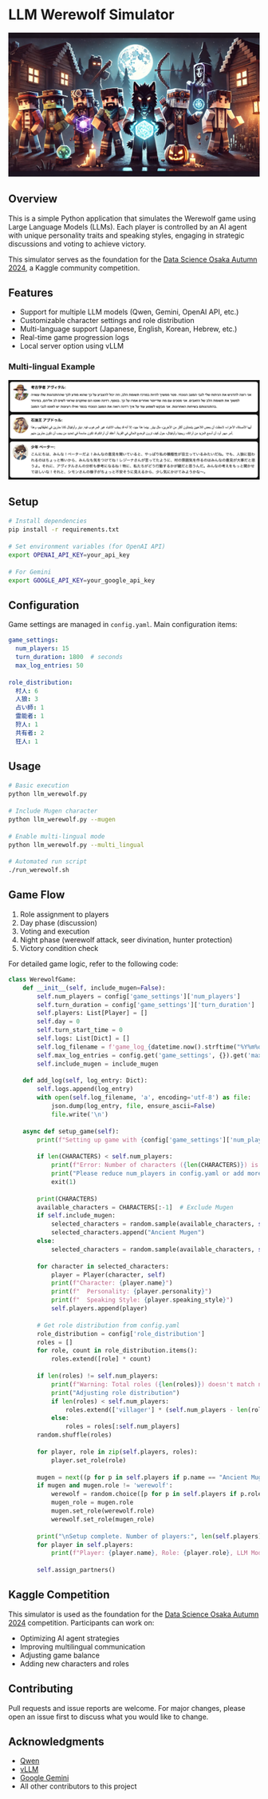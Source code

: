 # LLM Werewolf Simulator

![LLM Werewolf](llm_werewolf.jpeg)

## Overview

This is a simple Python application that simulates the Werewolf game using Large Language Models (LLMs). Each player is controlled by an AI agent with unique personality traits and speaking styles, engaging in strategic discussions and voting to achieve victory.

This simulator serves as the foundation for the [Data Science Osaka Autumn 2024](https://www.kaggle.com/competitions/data-science-osaka-autumn-2024), a Kaggle community competition.

## Features

- Support for multiple LLM models (Qwen, Gemini, OpenAI API, etc.)
- Customizable character settings and role distribution
- Multi-language support (Japanese, English, Korean, Hebrew, etc.)
- Real-time game progression logs
- Local server option using vLLM

### Multi-lingual Example

![Multi-lingual Log Visualization](multi-lingual-log.png)

## Setup
```bash
# Install dependencies
pip install -r requirements.txt

# Set environment variables (for OpenAI API)
export OPENAI_API_KEY=your_api_key

# For Gemini
export GOOGLE_API_KEY=your_google_api_key
```

## Configuration

Game settings are managed in `config.yaml`. Main configuration items:

```yaml
game_settings:
  num_players: 15
  turn_duration: 1800  # seconds
  max_log_entries: 50

role_distribution:
  村人: 6
  人狼: 3
  占い師: 1
  霊能者: 1
  狩人: 1
  共有者: 2
  狂人: 1
```

## Usage

```bash
# Basic execution
python llm_werewolf.py

# Include Mugen character
python llm_werewolf.py --mugen

# Enable multi-lingual mode
python llm_werewolf.py --multi_lingual

# Automated run script
./run_werewolf.sh
```

## Game Flow

1. Role assignment to players
2. Day phase (discussion)
3. Voting and execution
4. Night phase (werewolf attack, seer divination, hunter protection)
5. Victory condition check

For detailed game logic, refer to the following code:

```python
class WerewolfGame:
    def __init__(self, include_mugen=False):
        self.num_players = config['game_settings']['num_players']
        self.turn_duration = config['game_settings']['turn_duration']
        self.players: List[Player] = []
        self.day = 0
        self.turn_start_time = 0
        self.logs: List[Dict] = []
        self.log_filename = f'game_log_{datetime.now().strftime("%Y%m%d_%H%M%S")}.jsonl'
        self.max_log_entries = config.get('game_settings', {}).get('max_log_entries', 50)
        self.include_mugen = include_mugen

    def add_log(self, log_entry: Dict):
        self.logs.append(log_entry)
        with open(self.log_filename, 'a', encoding='utf-8') as file:
            json.dump(log_entry, file, ensure_ascii=False)
            file.write('\n')

    async def setup_game(self):
        print(f"Setting up game with {config['game_settings']['num_players']} players")

        if len(CHARACTERS) < self.num_players:
            print(f"Error: Number of characters ({len(CHARACTERS)}) is less than number of players ({self.num_players})")
            print("Please reduce num_players in config.yaml or add more characters to CHARACTERS list")
            exit(1)

        print(CHARACTERS)
        available_characters = CHARACTERS[:-1]  # Exclude Mugen
        if self.include_mugen:
            selected_characters = random.sample(available_characters, self.num_players - 1)
            selected_characters.append("Ancient Mugen")
        else:
            selected_characters = random.sample(available_characters, self.num_players)

        for character in selected_characters:
            player = Player(character, self)
            print(f"Character: {player.name}")
            print(f"  Personality: {player.personality}")
            print(f"  Speaking Style: {player.speaking_style}")
            self.players.append(player)

        # Get role distribution from config.yaml
        role_distribution = config['role_distribution']
        roles = []
        for role, count in role_distribution.items():
            roles.extend([role] * count)

        if len(roles) != self.num_players:
            print(f"Warning: Total roles ({len(roles)}) doesn't match number of players ({self.num_players})")
            print("Adjusting role distribution")
            if len(roles) < self.num_players:
                roles.extend(['villager'] * (self.num_players - len(roles)))
            else:
                roles = roles[:self.num_players]
        random.shuffle(roles)

        for player, role in zip(self.players, roles):
            player.set_role(role)

        mugen = next((p for p in self.players if p.name == "Ancient Mugen"), None)
        if mugen and mugen.role != 'werewolf':
            werewolf = random.choice([p for p in self.players if p.role == 'werewolf'])
            mugen_role = mugen.role
            mugen.set_role(werewolf.role)
            werewolf.set_role(mugen_role)

        print("\nSetup complete. Number of players:", len(self.players))
        for player in self.players:
            print(f"Player: {player.name}, Role: {player.role}, LLM Model: {player.llm_model}, LLM URL: {player.llm_url}")

        self.assign_partners()
```

## Kaggle Competition

This simulator is used as the foundation for the [Data Science Osaka Autumn 2024](https://www.kaggle.com/competitions/data-science-osaka-autumn-2024) competition. Participants can work on:

- Optimizing AI agent strategies
- Improving multilingual communication
- Adjusting game balance
- Adding new characters and roles

## Contributing

Pull requests and issue reports are welcome. For major changes, please open an issue first to discuss what you would like to change.

## Acknowledgments

- [Qwen](https://github.com/QwenLM/Qwen)
- [vLLM](https://github.com/vllm-project/vllm)
- [Google Gemini](https://deepmind.google/technologies/gemini/)
- All other contributors to this project
